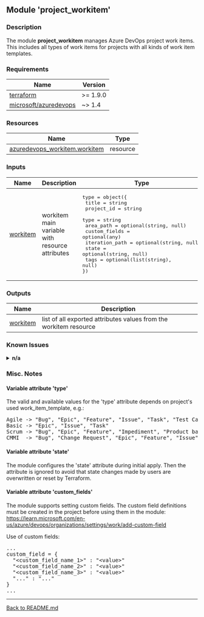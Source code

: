 ## Module 'project_workitem'

### Description  

The module **project_workitem** manages Azure DevOps project work items. This includes all types of work items for projects with all kinds of work item templates.  

### Requirements

| Name | Version |
|------|---------|
| <a name="requirement_terraform"></a> [terraform](#requirement\_terraform) | >= 1.9.0 |
| <a name="requirement_azuredevops"></a> [microsoft\/azuredevops](#requirement\_azuredevops) | ~> 1.4 |

### Resources

| Name | Type |
|------|------|
| [azuredevops_workitem.workitem](https://registry.terraform.io/providers/microsoft/azuredevops/latest/docs/resources/workitem) | resource |

### Inputs

| Name | Description | Type | Default | Required |
|------|-------------|------|---------|:--------:|
| <a name="input_workitem"></a> [workitem](#input\_workitem) | workitem main variable with resource attributes | <pre>type        = object({<br>  title                 = string<br>  project_id            = string<br>  type                  = string<br>  area_path             = optional(string, null)<br>  custom_fields         = optional(any)<br>  iteration_path        = optional(string, null)<br>  state                 = optional(string, null)<br>  tags                  = optional(list(string), null)<br>})</pre> | none | yes |

### Outputs

| Name | Description |
|------|-------------|
| <a name="output_workitem"></a> [workitem](#output\_workitem) | list of all exported attributes values from the workitem resource |

### Known Issues

<details>
<summary><b>n/a</b></summary>

######
  
</details>

### Misc. Notes

#### Variable attribute 'type'  
  
The valid and available values for the 'type' attribute depends on project's used work_item_template, e.g.:  
  
<pre>
Agile -> "Bug", "Epic", "Feature", "Issue", "Task", "Test Case", "User Story"
Basic -> "Epic", "Issue", "Task"
Scrum -> "Bug", "Epic", "Feature", "Impediment", "Product backlog item", "Task"
CMMI  -> "Bug", "Change Request", "Epic", "Feature", "Issue", "Requirment", "Review", "Risk", "Task"
</pre>
  
#### Variable attribute 'state'  
  
The module configures the 'state' attribute during initial apply. Then the attribute is ignored to avoid that state changes made by users are overwritten or reset by Terraform.  
  
#### Variable attribute 'custom_fields'  
  
The module supports setting custom fields. The custom field definitions must be created in the project before using them in the module:  
https://learn.microsoft.com/en-us/azure/devops/organizations/settings/work/add-custom-field  
  
Use of custom fields:  
  
<pre>
...
custom_field = {
  "&lt;custom_field_name_1&gt;" : "&lt;value&gt;"
  "&lt;custom_field_name_2&gt;" : "&lt;value&gt;"
  "&lt;custom_field_name_3&gt;" : "&lt;value&gt;"
  "..." : "..."
}
...
</pre>
  
---
  
[Back to README.md](../README.md)  
